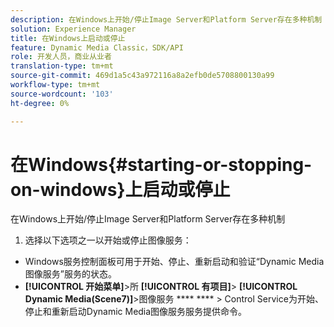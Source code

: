 ```yaml
---
description: 在Windows上开始/停止Image Server和Platform Server存在多种机制
solution: Experience Manager
title: 在Windows上启动或停止
feature: Dynamic Media Classic，SDK/API
role: 开发人员，商业从业者
translation-type: tm+mt
source-git-commit: 469d1a5c43a972116a8a2efb0de5708800130a99
workflow-type: tm+mt
source-wordcount: '103'
ht-degree: 0%

---
```



# 在Windows{#starting-or-stopping-on-windows}上启动或停止

在Windows上开始/停止Image Server和Platform Server存在多种机制

1. 选择以下选项之一以开始或停止图像服务：

* Windows服务控制面板可用于开始、停止、重新启动和验证“Dynamic Media图像服务”服务的状态。
* **[!UICONTROL 开始菜单]**>所 **[!UICONTROL 有项目]**>  **[!UICONTROL Dynamic Media(Scene7)]**>图像服务 **** **** >  Control  Service为开始、停止和重新启动Dynamic Media图像服务服务提供命令。

